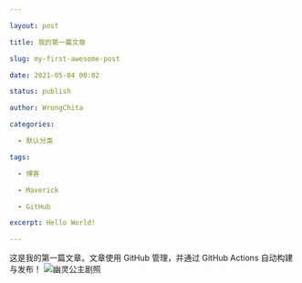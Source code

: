 ```yaml
---

layout: post

title: 我的第一篇文章

slug: my-first-awesome-post

date: 2021-05-04 00:02

status: publish

author: WrongChita

categories: 

  - 默认分类

tags: 

  - 博客

  - Maverick

  - GitHub

excerpt: Hello World!

---
```




这是我的第一篇文章。文章使用 GitHub 管理，并通过 GitHub Actions 自动构建与发布！
![幽灵公主剧照](./images/Mononoke_Hime.jpg)
